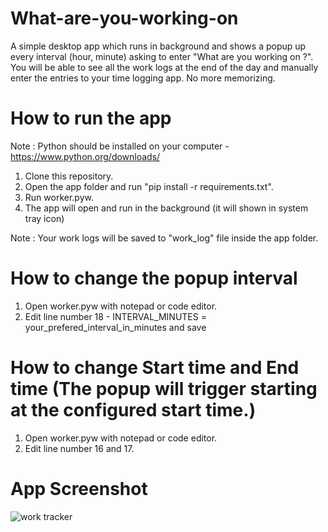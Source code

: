 # What-are-you-working-on
A simple desktop app which runs in background and shows a popup up every interval (hour, minute) asking to enter "What are you working on ?". You will be able to see all the work logs at the end of the day and manually enter the entries to your time logging app. No more memorizing.

# How to run the app

Note : Python should be installed on your computer -  https://www.python.org/downloads/

1. Clone this repository.
2. Open the app folder and run "pip install -r requirements.txt".
3. Run worker.pyw.
4. The app will open and run in the background (it will shown in system tray icon)

Note : Your work logs will be saved to "work_log" file inside the app folder.

# How to change the popup interval

1. Open worker.pyw with notepad or code editor.
2. Edit line number 18 - INTERVAL_MINUTES = your_prefered_interval_in_minutes and save

# How to change Start time and End time (The popup will trigger starting at the configured start time.)

1. Open worker.pyw with notepad or code editor.
2. Edit line number 16 and 17.

# App Screenshot

![work tracker](https://iili.io/KTEHbSI.png?raw=true "work tracker")


